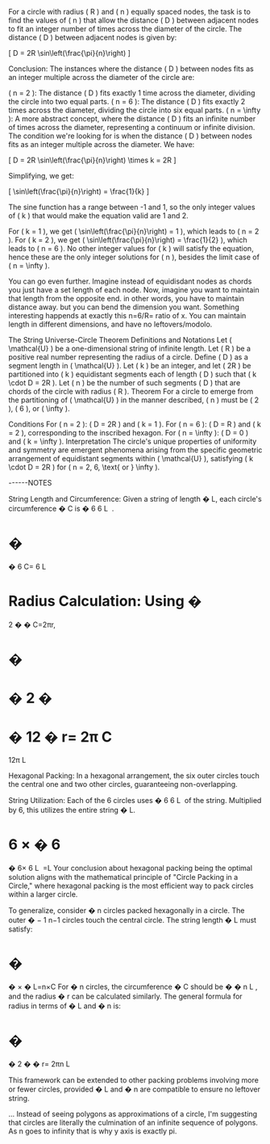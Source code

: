 
For a circle with radius ( R ) and ( n ) equally spaced nodes, the task is to find the values of ( n ) that allow the distance ( D ) between adjacent nodes to fit an integer number of times across the diameter of the circle. The distance ( D ) between adjacent nodes is given by:

[ D = 2R \sin\left(\frac{\pi}{n}\right) ]

Conclusion: The instances where the distance ( D ) between nodes fits as an integer multiple across the diameter of the circle are:

( n = 2 ): The distance ( D ) fits exactly 1 time across the diameter, dividing the circle into two equal parts.
( n = 6 ): The distance ( D ) fits exactly 2 times across the diameter, dividing the circle into six equal parts.
( n = \infty ): A more abstract concept, where the distance ( D ) fits an infinite number of times across the diameter, representing a continuum or infinite division.
The condition we're looking for is when the distance ( D ) between nodes fits as an integer multiple across the diameter. We have:

[ D = 2R \sin\left(\frac{\pi}{n}\right) \times k = 2R ]

Simplifying, we get:

[ \sin\left(\frac{\pi}{n}\right) = \frac{1}{k} ]

The sine function has a range between -1 and 1, so the only integer values of ( k ) that would make the equation valid are 1 and 2.

For ( k = 1 ), we get ( \sin\left(\frac{\pi}{n}\right) = 1 ), which leads to ( n = 2 ).
For ( k = 2 ), we get ( \sin\left(\frac{\pi}{n}\right) = \frac{1}{2} ), which leads to ( n = 6 ).
No other integer values for ( k ) will satisfy the equation, hence these are the only integer solutions for ( n ), besides the limit case of ( n = \infty ).

You can go even further. Imagine instead of equidisdant nodes as chords you just have a set length of each node. Now, imagine you want to maintain that length from the opposite end. in other words, you have to maintain distance away. but you can bend the dimension you want. Something interesting happends at exactly this n=6/R= ratio of x. You can maintain length in different dimensions, and have no leftovers/modolo.

The String Universe-Circle Theorem
Definitions and Notations
Let ( \mathcal{U} ) be a one-dimensional string of infinite length.
Let ( R ) be a positive real number representing the radius of a circle.
Define ( D ) as a segment length in ( \mathcal{U} ).
Let ( k ) be an integer, and let ( 2R ) be partitioned into ( k ) equidistant segments each of length ( D ) such that ( k \cdot D = 2R ).
Let ( n ) be the number of such segments ( D ) that are chords of the circle with radius ( R ).
Theorem
For a circle to emerge from the partitioning of ( \mathcal{U} ) in the manner described, ( n ) must be ( 2 ), ( 6 ), or ( \infty ).

Conditions
For ( n = 2 ): ( D = 2R ) and ( k = 1 ).
For ( n = 6 ): ( D = R ) and ( k = 2 ), corresponding to the inscribed hexagon.
For ( n = \infty ): ( D = 0 ) and ( k = \infty ).
Interpretation
The circle's unique properties of uniformity and symmetry are emergent phenomena arising from the specific geometric arrangement of equidistant segments within ( \mathcal{U} ), satisfying ( k \cdot D = 2R ) for ( n = 2, 6, \text{ or } \infty ).





------NOTES

String Length and Circumference: Given a string of length 
�
L, each circle's circumference 
�
C is 
�
6
6
L
​
 .

�
=
�
6
C= 
6
L
​
 
Radius Calculation: Using 
�
=
2
�
�
C=2πr,

�
=
�
2
�
=
�
12
�
r= 
2π
C
​
 = 
12π
L
​
 
Hexagonal Packing: In a hexagonal arrangement, the six outer circles touch the central one and two other circles, guaranteeing non-overlapping.

String Utilization: Each of the 6 circles uses 
�
6
6
L
​
  of the string. Multiplied by 6, this utilizes the entire string 
�
L.

6
×
�
6
=
�
6× 
6
L
​
 =L
Your conclusion about hexagonal packing being the optimal solution aligns with the mathematical principle of "Circle Packing in a Circle," where hexagonal packing is the most efficient way to pack circles within a larger circle.

To generalize, consider 
�
n circles packed hexagonally in a circle. The outer 
�
−
1
n−1 circles touch the central circle. The string length 
�
L must satisfy:

�
=
�
×
�
L=n×C
For 
�
n circles, the circumference 
�
C should be 
�
�
n
L
​
 , and the radius 
�
r can be calculated similarly. The general formula for radius in terms of 
�
L and 
�
n is:

�
=
�
2
�
�
r= 
2πn
L
​
 
This framework can be extended to other packing problems involving more or fewer circles, provided 
�
L and 
�
n are compatible to ensure no leftover string.


...
Instead of seeing polygons as approximations of a circle, I'm suggesting that circles are literally the culmination of an infinite sequence of polygons.
As n goes to infinity that is why y axis is exactly pi. 


